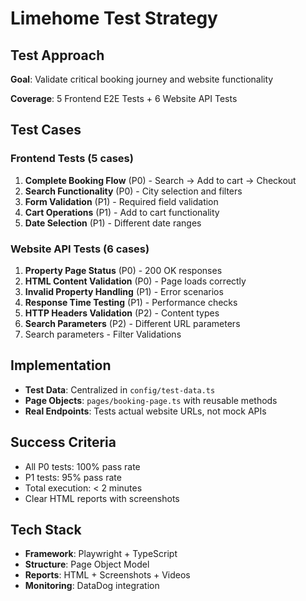 # Limehome Test Strategy

## Test Approach
**Goal**: Validate critical booking journey and website functionality

**Coverage**: 5 Frontend E2E Tests + 6 Website API Tests

## Test Cases

### Frontend Tests (5 cases)
1. **Complete Booking Flow** (P0) - Search → Add to cart → Checkout
2. **Search Functionality** (P0) - City selection and filters
3. **Form Validation** (P1) - Required field validation
4. **Cart Operations** (P1) - Add to cart functionality
5. **Date Selection** (P1) - Different date ranges

### Website API Tests (6 cases)
1. **Property Page Status** (P0) - 200 OK responses
2. **HTML Content Validation** (P0) - Page loads correctly
3. **Invalid Property Handling** (P1) - Error scenarios
4. **Response Time Testing** (P1) - Performance checks
5. **HTTP Headers Validation** (P2) - Content types
6. **Search Parameters** (P2) - Different URL parameters
7. Search parameters - Filter Validations

## Implementation
- **Test Data**: Centralized in `config/test-data.ts`
- **Page Objects**: `pages/booking-page.ts` with reusable methods
- **Real Endpoints**: Tests actual website URLs, not mock APIs

## Success Criteria
- All P0 tests: 100% pass rate
- P1 tests: 95% pass rate
- Total execution: < 2 minutes
- Clear HTML reports with screenshots

## Tech Stack
- **Framework**: Playwright + TypeScript
- **Structure**: Page Object Model
- **Reports**: HTML + Screenshots + Videos
- **Monitoring**: DataDog integration
